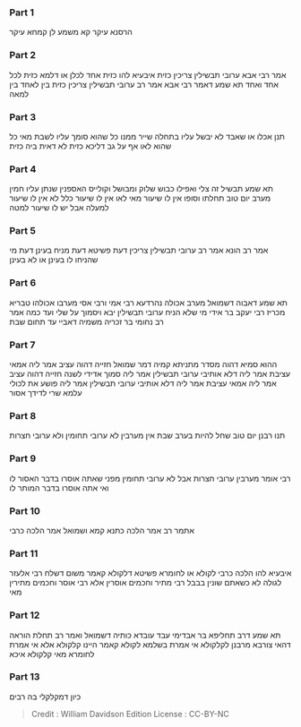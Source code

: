 
### Part 1
הרסנא עיקר קא משמע לן קמחא עיקר 

### Part 2
אמר רבי אבא ערובי תבשילין צריכין כזית איבעיא להו כזית אחד לכלן או דלמא כזית לכל אחד ואחד תא שמע דאמר רבי אבא אמר רב ערובי תבשילין צריכין כזית בין לאחד בין למאה 

### Part 3
תנן אכלו או שאבד לא יבשל עליו בתחלה שייר ממנו כל שהוא סומך עליו לשבת מאי כל שהוא לאו אף על גב דליכא כזית לא דאית ביה כזית 

### Part 4
תא שמע תבשיל זה צלי ואפילו כבוש שלוק ומבושל וקולייס האספנין שנתן עליו חמין מערב יום טוב תחלתו וסופו אין לו שיעור מאי לאו אין לו שיעור כלל לא אין לו שיעור למעלה אבל יש לו שיעור למטה 

### Part 5
אמר רב הונא אמר רב ערובי תבשילין צריכין דעת פשיטא דעת מניח בעינן דעת מי שהניחו לו בעינן או לא בעינן 

### Part 6
תא שמע דאבוה דשמואל מערב אכולה נהרדעא רבי אמי ורבי אסי מערבו אכולהו טבריא מכריז רבי יעקב בר אידי מי שלא הניח ערובי תבשילין יבא ויסמוך על שלי ועד כמה אמר רב נחומי בר זכריה משמיה דאביי עד תחום שבת 

### Part 7
ההוא סמיא דהוה מסדר מתניתא קמיה דמר שמואל חזייה דהוה עציב אמר ליה אמאי עציבת אמר ליה דלא אותיבי ערובי תבשילין אמר ליה סמוך אדידי לשנה חזייה דהוה עציב אמר ליה אמאי עציבת אמר ליה דלא אותיבי ערובי תבשילין אמר ליה פושע את לכולי עלמא שרי לדידך אסור 

### Part 8
תנו רבנן יום טוב שחל להיות בערב שבת אין מערבין לא ערובי תחומין ולא ערובי חצרות 

### Part 9
רבי אומר מערבין ערובי חצרות אבל לא ערובי תחומין מפני שאתה אוסרו בדבר האסור לו ואי אתה אוסרו בדבר המותר לו

### Part 10
אתמר רב אמר הלכה כתנא קמא ושמואל אמר הלכה כרבי 

### Part 11
איבעיא להו הלכה כרבי לקולא או לחומרא פשיטא דלקולא קאמר משום דשלח רבי אלעזר לגולה לא כשאתם שונין בבבל רבי מתיר וחכמים אוסרין אלא רבי אוסר וחכמים מתירין מאי

### Part 12
תא שמע דרב תחליפא בר אבדימי עבד עובדא כותיה דשמואל ואמר רב תחלת הוראה דהאי צורבא מרבנן לקלקולא אי אמרת בשלמא לקולא קאמר היינו קלקולא אלא אי אמרת לחומרא מאי קלקולא איכא 

### Part 13
כיון דמקלקלי בה רבים 

>Credit : William Davidson Edition
>License : CC-BY-NC